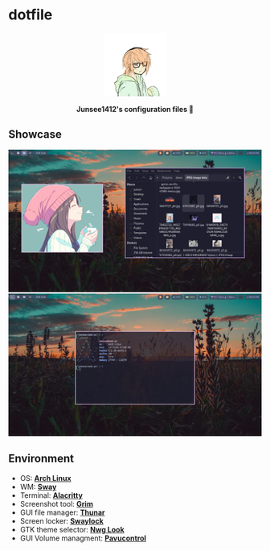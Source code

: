 # dotfile
<p align="center">
  <img width="25%" src="./assets/avt.png" />
</p>

<p align="center">
  <b>Junsee1412's configuration files 🫠</b>
</p>

## **Showcase**
![file](./assets/1.png)
![term](./assets/2.png)

## **Environment**

- OS: **[Arch Linux](https://archlinux.org/)**
- WM: **[Sway](https://swaywm.org/)**
- Terminal: **[Alacritty](https://github.com/alacritty/alacritty)**
- Screenshot tool: **[Grim](https://github.com/emersion/grim)**
- GUI file manager: **[Thunar](https://github.com/xfce-mirror/thunar)**
- Screen locker: **[Swaylock](https://github.com/swaywm/swaylock)**
- GTK theme selector: **[Nwg Look](https://github.com/nwg-piotr/nwg-look)**
- GUI Volume managment: **[Pavucontrol](https://github.com/pulseaudio/pavucontrol)**